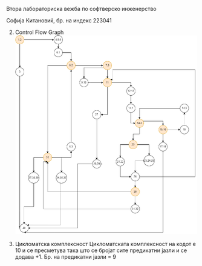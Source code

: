 Втора лабораториска вежба по софтверско инженерство

Софија Китановиќ, бр. на индекс 223041

2) Control Flow Graph
![Alt text](cfg_lab2.drawio.png)


3) Цикломатска комплексност
Цикломатската комплексност на кодот е 10 и се пресметува така што се бројат сите предикатни јазли и се додава +1.
Бр. на предикатни јазли = 9
